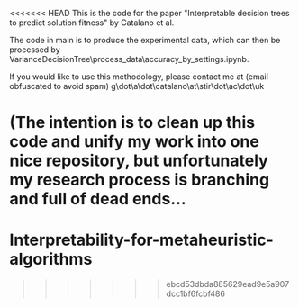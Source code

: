 <<<<<<< HEAD
This is the code for the paper "Interpretable decision trees to predict solution fitness" by Catalano et al.

The code in main is to produce the experimental data, which can then be processed by VarianceDecisionTree\process_data\accuracy_by_settings.ipynb.


If you would like to use this methodology, please contact me at (email obfuscated to avoid spam) g\dot\a\dot\catalano\at\stir\dot\ac\dot\uk

(The intention is to clean up this code and unify my work into one nice repository, but unfortunately my research process is branching and full of dead ends...
=======
# Interpretability-for-metaheuristic-algorithms
>>>>>>> ebcd53dbda885629ead9e5a907dcc1bf6fcbf486
